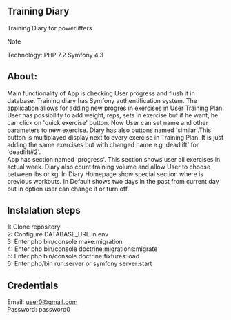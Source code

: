 ## Training Diary

Training Diary for powerlifters.

> [!NOTE]
> Technology: PHP 7.2 Symfony 4.3

## About:
Main functionality of App is checking User progress and flush it in database. Training diary has Symfony authentification system.
The application allows for adding new progres in exercises in User Training Plan.
User has possibility to add weight, reps, sets in exercise but if he want, he can click on 'quick exercise' button. Now User can set name and other parameters to new exercise.
Diary has also buttons named 'similar'.This button is multiplayed display next to every exercise in Training Plan. It is just adding the same exercises but with changed name e.g 'deadlift' for 'deadlift#2'.  
App has section named 'progress'. This section shows user all exercises in actual week.
Diary also count training volume and allow User to choose between lbs or kg.
In Diary Homepage show special section where is previous workouts. In Default shows two days in the past from current day but in option user can change it or turn off.

## Instalation steps

1: Clone repository<br>
2: Configure DATABASE_URL in env<br>
3: Enter php bin/console make:migration<br>
4: Enter php bin/console doctrine:migrations:migrate<br>
5: Enter php bin/console doctrine:fixtures:load<br>
6: Enter php/bin run:server or symfony server:start<br>


## Credentials
Email: user0@gmail.com <br>
Password: password0 <br>
